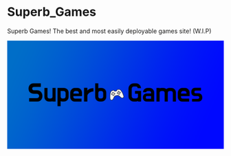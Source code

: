 # Superb_Games
Superb Games! The best and most easily deployable games site! (W.I.P)

 ![s](https://raw.githubusercontent.com/HallowedSpace/SuperbGames/main/assets/img/SuperbGames.png)